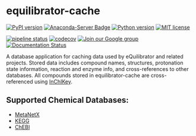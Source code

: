 equilibrator-cache
==================

[![PyPI version](https://badge.fury.io/py/equilibrator-cache.svg)](https://badge.fury.io/py/equilibrator-cache)
[![Anaconda-Server Badge](https://anaconda.org/conda-forge/equilibrator-cache/badges/version.svg)](https://anaconda.org/conda-forge/equilibrator-cache)
[![Python version](https://img.shields.io/pypi/pyversions/equilibrator-cache.svg)](https://www.python.org/downloads)
[![MIT license](https://img.shields.io/pypi/l/equilibrator-cache.svg)](https://mit-license.org/)

[![pipeline status](https://gitlab.com/elad.noor/equilibrator-cache/badges/develop/pipeline.svg)](https://gitlab.com/elad.noor/equilibrator-cache/commits/develop)
[![codecov](https://codecov.io/gl/equilibrator/equilibrator-cache/branch/develop/graph/badge.svg?token=OxxaCqgaLs)](https://codecov.io/gl/equilibrator/equilibrator-cache)
[![Join our Google group](https://img.shields.io/badge/google_group-equilibrator_users-blue)](https://groups.google.com/g/equilibrator-users)
[![Documentation Status](https://readthedocs.org/projects/equilibrator/badge/?version=latest)](https://equilibrator.readthedocs.io/en/latest/?badge=latest)

A database application for caching data used by eQuilibrator and related projects.
Stored data includes compound names, structures, protonation state information,
reaction and enzyme info, and cross-references to other databases.
All compounds stored in equilibrator-cache are cross-referenced using
[InChIKey](https://en.wikipedia.org/wiki/International_Chemical_Identifier#InChIKey).

## Supported Chemical Databases:

* [MetaNetX](https://www.metanetx.org/)
* [KEGG](https://www.kegg.jp/)
* [ChEBI](https://www.ebi.ac.uk/chebi/)

